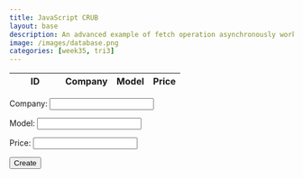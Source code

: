 ```yaml
---
title: JavaScript CRUB
layout: base
description: An advanced example of fetch operation asynchronously working between JavaScript and a Backend API that pulls content from a Database.
image: /images/database.png
categories: [week35, tri3]
---
```

<head>
    <!-- JQuery -->
    <script type="text/javascript" language="javascript" src="https://code.jquery.com/jquery-3.5.1.js"></script>
    <script type="text/javascript" language="javascript" src="https://cdn.datatables.net/1.13.4/js/jquery.dataTables.min.js"></script>
    <!-- Bootstrap -->
    <script type="text/javascript" language="javascript" src="https://cdn.datatables.net/1.13.4/js/dataTables.bootstrap5.min.js"></script>
    <style>
        #flaskTable th:first-child {
            width: 75px;
        }
        #flaskTable td:not(:first-child) {
          width: 150px;
        }
    </style>

</head>

<table id="flaskTable" class="table table-striped nowrap" style="width:100%">
    <thead id="flaskHead">
        <tr>
            <!--Table Metadata-->
            <th>ID</th>
            <th>Company</th>
            <th>Model</th>
            <th>Price</th>
        </tr>
    </thead>
    <tbody id="flaskBody"></tbody>
</table>
<form action="javascript:create_user()">
    <p><label>
        Company:
        <input type="text" name="company" id="company" required>
    </label></p>
    <p><label>
        Model:
        <input type="text" name="model" id="model" required>
    </label></p>
    <p><label>
        Price:
        <input type="text" name="price" id="price" required>
    </label></p>
    <p>
        <button>Create</button>
    </p>
</form>
<script>
  //fetch API
    $
    $(document).ready(function() {
    fetch('https://playgroundproject.duckdns.org/api/edwin/', { mode: 'cors' })
    .then(response => {
      if (!response.ok) {
        throw new Error('API response failed');
      }
      return response.json();
    })
    .then(data => {
      for (const row of data) {
        $
        $('#flaskBody').append('<tr><td>' + 
            row.id + '</td><td>' + 
            row.company + '</td><td>' + 
            row.model + '</td><td>' + 
            row.price + '</td></tr>');
            }
            $
      $("#flaskTable").DataTable();
    })
    .catch(error => {
      console.error('Error:', error);
    });
  });
</script>
<script>
  // Get the result 
  const resultContainer = document.getElementById("result");
  // url made as variable for easy access
  var url = "https://playgroundproject.duckdns.org/api/edwin/"
  // Load users on page entry
  read_users();
  // Fetching Data from my API from Backend
  function read_users() {
    const read_options = {
        method: 'GET', // *GET, POST, PUT, DELETE, etc.
        mode: 'cors', // no-cors, *cors, same-origin
        cache: 'default', // *default, no-cache, reload, force-cache, only-if-cached
        credentials: 'omit', // include, *same-origin, omit
        headers: {
            'Content-Type': 'application/json'
        },
    };
    // fetch the data from API
    fetch(url, read_options)
      // response is a RESTful "promise" on any successful fetch
      .then(response => {
        // check for response errors
        if (response.status !== 200) {
            const errorMsg = 'Database read error: ' + response.status;
            console.log(errorMsg);
            const tr = document.createElement("tr");
            const td = document.createElement("td");
            td.innerHTML = errorMsg;
            tr.appendChild(td);
            resultContainer.appendChild(tr);
            return;
        }
        // valid response will have json data
        response.json().then(data => {
            console.log(data);
            for (let row in data) {
              console.log(data[row]);
              add_row(data[row]);
            }
        })
    })
    // catch fetch errors (ie ACCESS to server blocked)
    .catch(err => {
      console.error(err);
      const tr = document.createElement("tr");
      const td = document.createElement("td");
      td.innerHTML = err;
      tr.appendChild(td);
      resultContainer.appendChild(tr);
    });
  }
  function create_user(){
    // body variable and getting values from backend
    const body = {
        id: document.getElementById("id").value,
        company: document.getElementById("company").value,
        model: document.getElementById("model").value,
        price: document.getElementById("price").value,
    };
    const postOptions = {
        method: 'POST',
        body: JSON.stringify(body),
        headers: {
            "content-type": "application/json",
            'Authorization': 'Bearer my-token',
        },
    };
    // URL for Create API
    // Fetch API call to the database to create a new user
    fetch(url, postOptions)
      .then(response => {
        // trap error response from Web API
        if (response.status !== 200) {
          const errorMsg = 'Database create error: ' + response.status;
          console.log(errorMsg);
          const tr = document.createElement("tr");
          const td = document.createElement("td");
          td.innerHTML = errorMsg;
          tr.appendChild(td);
          resultContainer.appendChild(tr);
          return;
        }
        // response contains valid result
        response.json().then(data => {
            console.log(data);
            //add a table row for the new/created userid
            add_row(data);
        })
    })
  }
  function add_row(data) {
    const tr = document.createElement("tr");
    const id = document.createElement("td");
    // variables for table data
    const company = document.createElement("td");
    const model = document.createElement("td");
    const price = document.createElement("td");
    // obtain data that is specific to the API
    id.innerHTML = data.id;
    company.innerHTML = data.company;
    model.innerHTML = data.model;
    price.innerHTML = data.price;
    // add HTML to container
    // add each piece of data to a new row
    tr.appendChild(id);
    tr.appendChild(company);
    tr.appendChild(model);
    tr.appendChild(price);
    //
    resultContainer.appendChild(tr);
  }
</script>